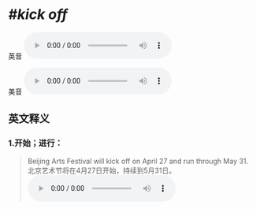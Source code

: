 # ***\#kick off*** 
英音
<audio src="./media/kick off1_AAC.aac" controls="controls"></audio>

美音
<audio src="./media/kick off2_AAC.aac" controls="controls"></audio>



  

英文释义
---
### 1.**开始；进行：**  

 > Beijing Arts Festival will kick off on April 27 and run through May 31.  
 > 北京艺术节将在4月27日开始，持续到5月31日。    
<audio src="./media/kick-517_AAC.aac" controls="controls"></audio>


